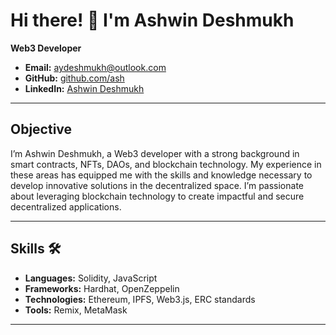 # Hi there! 👋 I'm Ashwin Deshmukh

**Web3 Developer**
- **Email:** aydeshmukh@outlook.com
- **GitHub:** [github.com/ash](https://github.com/almightypu5h)
- **LinkedIn:** [Ashwin Deshmukh](www.linkedin.com/in/aswndsmk)

---

## Objective
I’m Ashwin Deshmukh, a Web3 developer with a strong background in smart contracts, NFTs, DAOs, and blockchain technology. My experience in these areas has equipped me with the skills and knowledge necessary to develop innovative solutions in the decentralized space. I’m passionate about leveraging blockchain technology to create impactful and secure decentralized applications.

---

## Skills 🛠️

- **Languages:** Solidity, JavaScript
- **Frameworks:** Hardhat, OpenZeppelin
- **Technologies:** Ethereum, IPFS, Web3.js, ERC standards
- **Tools:** Remix, MetaMask

---
